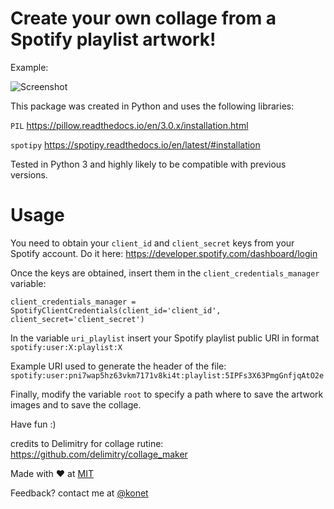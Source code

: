 # Create your own collage from a Spotify playlist artwork!

Example:

![Screenshot](collage6.jpg)

This package was created in Python and uses the following libraries:

`PIL` https://pillow.readthedocs.io/en/3.0.x/installation.html 

`spotipy` https://spotipy.readthedocs.io/en/latest/#installation 


Tested in Python 3 and highly likely to be compatible with previous versions.
# Usage

You need to obtain your `client_id` and `client_secret` keys from your Spotify account. Do it here: https://developer.spotify.com/dashboard/login 

Once the keys are obtained, insert them in the `client_credentials_manager` variable:

`client_credentials_manager = SpotifyClientCredentials(client_id='client_id',
                                                      client_secret='client_secret')`
                                              
In the variable `uri_playlist` insert your Spotify playlist public URI in format `spotify:user:X:playlist:X` 

Example URI used to generate the header of the file: `spotify:user:pni7wap5hz63vkm7171v8ki4t:playlist:5IPFs3X63PmgGnfjqAtO2e`

Finally,  modify the variable `root`  to specify a path where to save the artwork images and to save the collage.

Have fun :)

credits to Delimitry for collage rutine:
https://github.com/delimitry/collage_maker

Made with :heart: at [MIT](http://web.mit.edu/)

Feedback? contact me at [@konet](https://twitter.com/konet)
